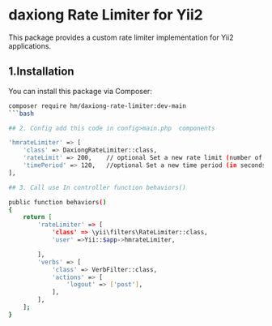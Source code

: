 # daxiong Rate Limiter for Yii2

This package provides a custom rate limiter implementation for Yii2 applications.

## 1.Installation

You can install this package via Composer:

```bash
composer require hm/daxiong-rate-limiter:dev-main
```bash

## 2. Config add this code in config>main.php  components

'hmrateLimiter' => [
	'class' => DaxiongRateLimiter::class,
	'rateLimit' => 200,    // optional Set a new rate limit (number of requests)
	'timePeriod' => 120,   //optional Set a new time period (in seconds)
],

## 3. Call use In controller function behaviors()

public function behaviors()
{
	return [
		'rateLimiter' => [
			'class' => \yii\filters\RateLimiter::class,
			'user' =>Yii::$app->hmrateLimiter,

		],
		'verbs' => [
			'class' => VerbFilter::class,
			'actions' => [
				'logout' => ['post'],
			],
		],
	];
} 